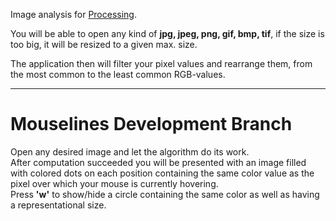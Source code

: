 Image analysis for <a href="http://processing.org">Processing</a>.

You will be able to open any kind of <b>jpg, jpeg, png, gif, bmp, tif</b>,
if the size is too big, it will be resized to a given max. size.

The application then will filter your pixel values and rearrange them,
from the most common to the least common RGB-values.

<hr>

<h1>Mouselines Development Branch</h1>

<p>
Open any desired image and let the algorithm do its work.<br>
After computation succeeded you will be presented with an image filled with colored dots 
on each position containing the same color value as the pixel over which your mouse is 
currently hovering.<br>
Press <b>'w'</b> to show/hide a circle containing the same color as well as having a
representational size.
</p>
